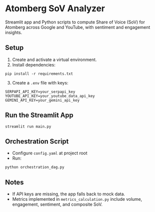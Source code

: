 # Atomberg SoV Analyzer

Streamlit app and Python scripts to compute Share of Voice (SoV) for Atomberg across Google and YouTube, with sentiment and engagement insights.

## Setup

1. Create and activate a virtual environment.
2. Install dependencies:
```
pip install -r requirements.txt
```
3. Create a `.env` file with keys:
```
SERPAPI_API_KEY=your_serpapi_key
YOUTUBE_API_KEY=your_youtube_data_api_key
GEMINI_API_KEY=your_gemini_api_key
```

## Run the Streamlit App
```
streamlit run main.py
```

## Orchestration Script
- Configure `config.yaml` at project root
- Run:
```
python orchestration_dag.py
```


## Notes
- If API keys are missing, the app falls back to mock data.
- Metrics implemented in `metrics_calculation.py` include volume, engagement, sentiment, and composite SoV.

